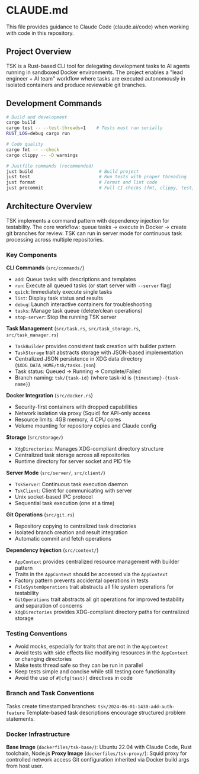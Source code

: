 # CLAUDE.md

This file provides guidance to Claude Code (claude.ai/code) when working with code in this repository.

## Project Overview

TSK is a Rust-based CLI tool for delegating development tasks to AI agents running in sandboxed Docker environments. The project enables a "lead engineer + AI team" workflow where tasks are executed autonomously in isolated containers and produce reviewable git branches.

## Development Commands

```bash
# Build and development
cargo build
cargo test -- --test-threads=1    # Tests must run serially
RUST_LOG=debug cargo run

# Code quality
cargo fmt -- --check
cargo clippy -- -D warnings

# Justfile commands (recommended)
just build                         # Build project
just test                          # Run tests with proper threading
just format                        # Format and lint code
just precommit                     # Full CI checks (fmt, clippy, test, help)
```

## Architecture Overview

TSK implements a command pattern with dependency injection for testability. The core workflow: queue tasks → execute in Docker → create git branches for review. TSK can run in server mode for continuous task processing across multiple repositories.

### Key Components

**CLI Commands** (`src/commands/`)
- `add`: Queue tasks with descriptions and templates
- `run`: Execute all queued tasks (or start server with `--server` flag)
- `quick`: Immediately execute single tasks
- `list`: Display task status and results
- `debug`: Launch interactive containers for troubleshooting
- `tasks`: Manage task queue (delete/clean operations)
- `stop-server`: Stop the running TSK server

**Task Management** (`src/task.rs`, `src/task_storage.rs`, `src/task_manager.rs`)
- `TaskBuilder` provides consistent task creation with builder pattern
- `TaskStorage` trait abstracts storage with JSON-based implementation
- Centralized JSON persistence in XDG data directory (`$XDG_DATA_HOME/tsk/tasks.json`)
- Task status: Queued → Running → Complete/Failed
- Branch naming: `tsk/{task-id}` (where task-id is `{timestamp}-{task-name}`)

**Docker Integration** (`src/docker.rs`)
- Security-first containers with dropped capabilities
- Network isolation via proxy (Squid) for API-only access
- Resource limits: 4GB memory, 4 CPU cores
- Volume mounting for repository copies and Claude config

**Storage** (`src/storage/`)
- `XdgDirectories`: Manages XDG-compliant directory structure
- Centralized task storage across all repositories
- Runtime directory for server socket and PID file

**Server Mode** (`src/server/`, `src/client/`)
- `TskServer`: Continuous task execution daemon
- `TskClient`: Client for communicating with server
- Unix socket-based IPC protocol
- Sequential task execution (one at a time)

**Git Operations** (`src/git.rs`)
- Repository copying to centralized task directories
- Isolated branch creation and result integration
- Automatic commit and fetch operations

**Dependency Injection** (`src/context/`)
- `AppContext` provides centralized resource management with builder pattern
- Traits in the `AppContext` should be accessed via the `AppContext`
- Factory pattern prevents accidental operations in tests
- `FileSystemOperations` trait abstracts all file system operations for testability
- `GitOperations` trait abstracts all git operations for improved testability and separation of concerns
- `XdgDirectories` provides XDG-compliant directory paths for centralized storage

### Testing Conventions

- Avoid mocks, especially for traits that are not in the `AppContext`
- Avoid tests with side effects like modifying resources in the `AppContext` or changing directories
- Make tests thread safe so they can be run in parallel
- Keep tests simple and concise while still testing core functionality
- Avoid the use of `#[cfg(test)]` directives in code

### Branch and Task Conventions

Tasks create timestamped branches: `tsk/2024-06-01-1430-add-auth-feature`
Template-based task descriptions encourage structured problem statements.

### Docker Infrastructure

**Base Image** (`dockerfiles/tsk-base/`): Ubuntu 22.04 with Claude Code, Rust toolchain, Node.js
**Proxy Image** (`dockerfiles/tsk-proxy/`): Squid proxy for controlled network access
Git configuration inherited via Docker build args from host user.
